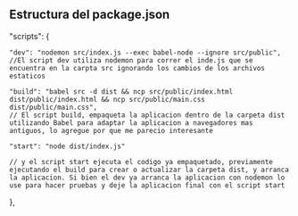 ## Estructura del package.json


  "scripts": {
    
    "dev": "nodemon src/index.js --exec babel-node --ignore src/public",
    //El script dev utiliza nodemon para correr el inde.js que se encuentra en la carpta src ignorando los cambios de los archivos estaticos

    "build": "babel src -d dist && ncp src/public/index.html dist/public/index.html && ncp src/public/main.css dist/public/main.css",
    // El script build, empaqueta la aplicacion dentro de la carpeta dist utilizando Babel para adaptar la aplicacion a navegadores mas antiguos, lo agregue por que me parecio interesante

    "start": "node dist/index.js"

    // y el script start ejecuta el codigo ya empaquetado, previamente ejecutando el build para crear o actualizar la carpeta dist, y arranca la aplicacion. Si bien el dev ya arranca la aplicacion con nodemon lo use para hacer pruebas y deje la aplicacion final con el script start
  },